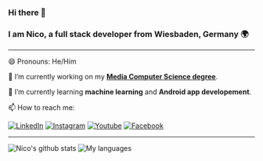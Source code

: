 ### Hi there 👋

### I am Nico, a **full stack developer** from **Wiesbaden, Germany** 🌍
---

😄 Pronouns: He/Him

🔭 I’m currently working on my <a target="_blank" rel=”noreferrer” href="https://www.hs-rm.de/en/faculties/design-computer-science-media/degree-programs/media-computer-science-bsc">**Media Computer Science degree**</a>.

🌱 I’m currently learning **machine learning** and **Android app developement**.

📫 How to reach me:

[![LinkedIn](https://img.shields.io/badge/LinkedIn-0077B5?style=for-the-badge&logo=linkedin&logoColor=white)](https://www.linkedin.com/in/ismailinico/)
[![Instagram](https://img.shields.io/badge/Instagram-E4405F?style=for-the-badge&logo=instagram&logoColor=white)](https://www.instagram.com/nico.ismaili/)
[![Youtube](https://img.shields.io/badge/YouTube-FF0000?style=for-the-badge&logo=youtube&logoColor=white)](https://www.youtube.com/channel/UCZmR0vqCMM1BWo-OkvX99EA)
[![Facebook](https://img.shields.io/badge/Facebook-1877F2?style=for-the-badge&logo=facebook&logoColor=white)](https://www.facebook.com/nico.ismaili/)

---
<span>
  <img align="top" src="https://github-readme-stats.vercel.app/api?username=nico-i&locale=en&line_height=19" alt="Nico's github stats"/>
</span>
<span>
  <img align="top" src="https://github-readme-stats.vercel.app/api/top-langs/?username=nico-i&exclude_repo=ismailinico.github.io&layout=compact&langs_count=10&hide_title=true&card_width=230" alt="My languages"/>
</span>
